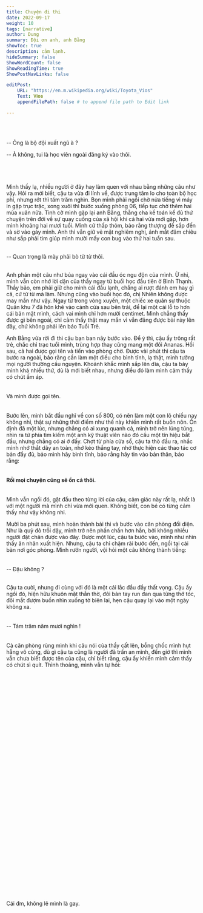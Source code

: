 ```yaml
---
title: Chuyện đi thi
date: 2022-09-17
weight: 10
tags: [narrative]
author: Dung
summary: Đội ơn anh, anh Bằng
showToc: true
description: cảm lạnh.
hideSummary: false
ShowWordCount: false
ShowReadingTime: true
ShowPostNavLinks: false

editPost:
    URL: "https://en.m.wikipedia.org/wiki/Toyota_Vios"
    Text: 𝐕𝐢𝐨𝐬
    appendFilePath: false # to append file path to Edit link

---
```


\
​

-- Ông là bộ đội xuất ngũ à ?

-- À không, tui là học viên ngoài đăng ký vào thôi.
​\
​\
\
\
\
Mình thấy lạ, nhiều người ở đây hay làm quen với nhau bằng những câu như vậy. Hỏi ra mới biết, cậu ta vừa đi lính về, được trung tâm lo cho toàn bộ học phí, nhưng rớt thì tám trăm nghìn. Bọn mình phải ngồi chờ nửa tiếng vì máy in gặp trục trặc, xong xuôi thì bước xuống phòng 06, tiếp tục chờ thêm hai mùa xuân nữa. Tình cờ mình gặp lại anh Bằng, thằng cha kế toán kể đủ thứ chuyện trên đời về sự quay cuồng của xã hội khi cả hai vừa mới gặp, hơn mình khoảng hai mươi tuổi. Mình cứ thấp thỏm, bảo rằng thượng đế sắp đến và sờ vào gáy mình. Anh thì vẫn giữ vẻ mặt nghiêm nghị, ánh mắt đăm chiêu như sắp phải tìm giúp mình mười mấy con bug vào thứ hai tuần sau.

\
​
-- Quan trọng là mày phải bò từ từ thôi.
​\
​

Anh phán một câu như bủa ngay vào cái đầu óc ngu độn của mình. Ừ nhỉ, mình vẫn còn nhớ lời dặn của thầy ngay từ buổi học đầu tiên ở Bình Thạnh. Thầy bảo, em phải giữ cho mình cái đầu lạnh, chẳng ai rượt đánh em hay gì cả, cứ từ từ mà làm. Nhưng cũng vào buổi học đó, chị Nhiên không được may mắn như vậy. Ngay từ trong vòng xuyến, một chiếc xe quân sự thuộc Quân khu 7 đã hôn khẽ vào cánh cửa sau bên trái, để lại một cái lỗ to hơn cái bản mặt mình, cách vai mình chỉ hơn mười centimet. Mình chẳng thấy được gì bên ngoài, chỉ cảm thấy thật may mắn vì vẫn đăng được bài này lên đây, chứ không phải lên báo Tuổi Trẻ.


Anh Bằng vừa rời đi thì cậu bạn ban nãy bước vào. Để ý thì, cậu ấy trông rất trẻ, chắc chỉ trạc tuổi mình, trùng hợp thay cũng mang một đôi Ananas. Hồi sau, cả hai được gọi tên và tiến vào phòng chờ. Được vài phút thì cậu ta bước ra ngoài, bảo rằng cần làm một điếu cho bình tĩnh, lạ thật, mình tưởng mọi người thường cầu nguyện. Khoảnh khắc mình sắp lên dĩa, cậu ta bày mình khá nhiều thứ, dù là mới biết nhau, nhưng điều đó làm mình cảm thấy có chút ấm áp.
\
\
\
Và mình được gọi tên.
\
\
\
Bước lên, mình bắt đầu nghĩ về con số 800, có nên làm một con lô chiều nay không nhỉ, thật sự những thời điểm như thế này khiến mình rất buồn nôn. Ổn định đã một lúc, nhưng chẳng có ai xung quanh cả, mình trở nên lúng túng, nhìn ra tứ phía tìm kiếm một anh kỹ thuật viên nào đó cầu một tín hiệu bắt đầu, nhưng chẳng có ai ở đấy. Chợt từ phía cửa sổ, cậu ta thò đầu ra, nhắc mình nhớ thắt dây an toàn, nhớ kéo thắng tay, nhớ thực hiện các thao tác cơ bản đầy đủ, bảo mình hãy bình tĩnh, bảo rằng hãy tin vào bản thân, bảo rằng:
\
\
\
​
**Rồi mọi chuyện cũng sẽ ổn cả thôi.**
\
\
\
​
Mình vẫn ngồi đó, gật đầu theo từng lời của cậu, cảm giác này rất lạ, nhất là với một người mà mình chỉ vừa mới quen. Không biết, con bé có từng cảm thấy như vậy không nhỉ.

Mười ba phút sau, mình hoàn thành bài thi và bước vào căn phòng đối diện. Như là quỷ đỏ trỗi dậy, mình trở nên phấn chấn hơn hẳn, bởi không nhiều người đặt chân được vào đây. Được một lúc, cậu ta bước vào, mình như nhìn thấy ân nhân xuất hiện. Nhưng, cậu ta chỉ chậm rãi bước đến, ngồi tại cái bàn nơi góc phòng. Mình rướn người, vội hỏi một câu không thành tiếng:
\
\
\
​
​
-- Đậu không ?

​ \
​
Cậu ta cười, nhưng đi cùng với đó là một cái lắc đầu đầy thất vọng. Cậu ấy ngồi đó, hiện hữu khuôn mặt thẫn thờ, đôi bàn tay run đan qua từng thớ tóc, đôi mắt đượm buồn nhìn xuống tờ biên lai, hẹn cậu quay lại vào một ngày không xa. 
\
\
\
​
​
-- Tám trăm năm mươi nghìn !
\
\
​   
Cả căn phòng rùng mình khi câu nói của  thầy cất lên, bỗng chốc mình hụt hẫng vô cùng, dù gì cậu ta cũng là người đã trấn an mình, đến giờ thì mình vẫn chưa biết được tên của cậu, chỉ biết rằng, cậu ấy khiến mình cảm thấy có chút sì quít. Thỉnh thoảng, mình vẫn tự hỏi:
\
\
\
\
\
\
\
\
\
\
\
\
\
\
\
\
\
\
\
\
\
\
\
\
\
\
\
\
\
\
\
\
\
\
\
\
\
Cái đm, không lẽ mình là gay.
